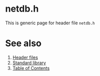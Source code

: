# netdb.h
This is generic page for header file `netdb.h`
# See also
1. [Header files](README.md)
2. [Standard library](../README.md)
3. [Table of Contents](../../README.md)
